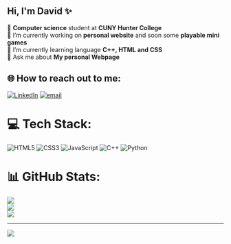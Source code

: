 ## Hi, I'm David ✨

🧠 **Computer science** student at **CUNY Hunter College** <br/>
🔭 I’m currently working on **personal website** and soon some **playable mini games** <br/>
🌱 I’m currently learning language **C++, HTML and CSS** <br/>
💬 Ask me about **My personal Webpage** <br/>


## 🌐 How to reach out to me:
[![LinkedIn](https://img.shields.io/badge/LinkedIn-%230077B5.svg?logo=linkedin&logoColor=white)](https://linkedin.com/in/davidyili/) [![email](https://img.shields.io/badge/Email-D14836?logo=gmail&logoColor=white)](mailto:davidyili230@gmail.com) 

# 💻 Tech Stack:
![HTML5](https://img.shields.io/badge/html5-%23E34F26.svg?style=for-the-badge&logo=html5&logoColor=white) ![CSS3](https://img.shields.io/badge/css3-%231572B6.svg?style=for-the-badge&logo=css3&logoColor=white) ![JavaScript](https://img.shields.io/badge/javascript-%23323330.svg?style=for-the-badge&logo=javascript&logoColor=%23F7DF1E) ![C++](https://img.shields.io/badge/c++-%2300599C.svg?style=for-the-badge&logo=c%2B%2B&logoColor=white) ![Python](https://img.shields.io/badge/python-3670A0?style=for-the-badge&logo=python&logoColor=ffdd54)
# 📊 GitHub Stats:
![](https://github-readme-stats.vercel.app/api?username=davidyili230&theme=dark&hide_border=false&include_all_commits=false&count_private=false)<br/>
![](https://nirzak-streak-stats.vercel.app/?user=davidyili230&theme=dark&hide_border=false)<br/>
![](https://github-readme-stats.vercel.app/api/top-langs/?username=davidyili230&theme=dark&hide_border=false&include_all_commits=false&count_private=false&layout=compact)

---
[![](https://visitcount.itsvg.in/api?id=davidyili230&icon=0&color=0)](https://visitcount.itsvg.in)

<!-- Proudly created with GPRM ( https://gprm.itsvg.in ) -->
  
